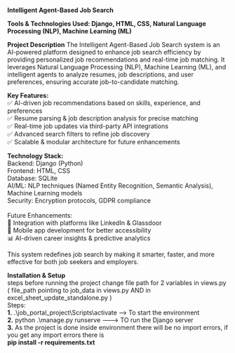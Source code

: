 **Intelligent Agent-Based Job Search**


**Tools & Technologies Used: Django, HTML, CSS, Natural Language Processing (NLP), Machine Learning (ML)**

**Project Description**
The Intelligent Agent-Based Job Search system is an AI-powered platform designed to enhance job search efficiency by providing personalized job recommendations and real-time job matching. It leverages Natural Language Processing (NLP), Machine Learning (ML), and intelligent agents to analyze resumes, job descriptions, and user preferences, ensuring accurate job-to-candidate matching.

**Key Features:**<br>
✅ AI-driven job recommendations based on skills, experience, and preferences<br>
✅ Resume parsing & job description analysis for precise matching<br>
✅ Real-time job updates via third-party API integrations<br>
✅ Advanced search filters to refine job discovery<br>
✅ Scalable & modular architecture for future enhancements<br>

**Technology Stack:**<br>
Backend: Django (Python)<br>
Frontend: HTML, CSS<br>
Database: SQLite<br>
AI/ML: NLP techniques (Named Entity Recognition, Semantic Analysis), Machine Learning models<br>
Security: Encryption protocols, GDPR compliance<br><br>
Future Enhancements:<br>
🚀 Integration with platforms like LinkedIn & Glassdoor<br>
📱 Mobile app development for better accessibility<br>
📊 AI-driven career insights & predictive analytics<br>

This system redefines job search by making it smarter, faster, and more effective for both job seekers and employers.

**Installation & Setup**<br>
steps before running the project 
change file path for 2 variables in views.py  ( file_path pointing to job_data in views.py  AND  in excel_sheet_update_standalone.py )<br> 
Steps:<br>
**1.** .\job_portal_project\Scripts\activate --> To start the environment<br>
**2.** python .\manage.py runserve  ---> TO run the Django server<br>
**3.** As the project is done inside environment there will be no import errors, if you get any import errors  there is<br><b> pip install -r requirements.txt</b>

